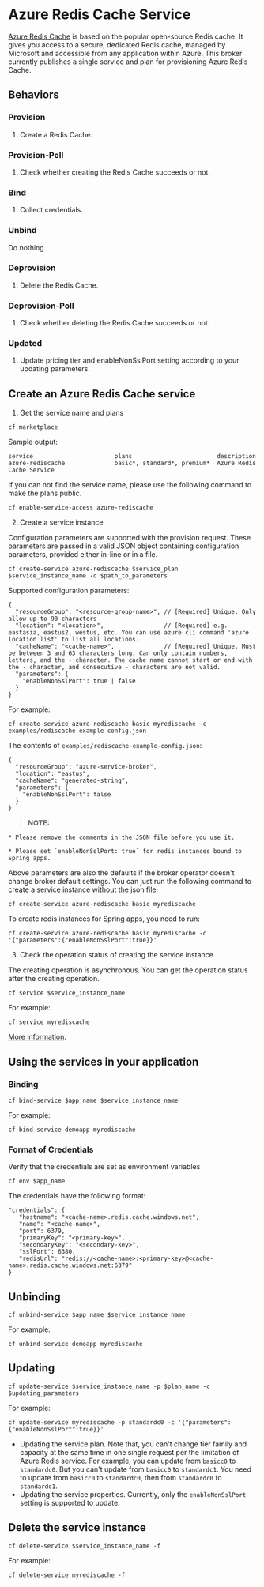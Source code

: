 # Azure Redis Cache Service

[Azure Redis Cache](https://azure.microsoft.com/en-us/services/cache/) is based on the popular open-source Redis cache. It gives you access to a secure, dedicated Redis cache, managed by Microsoft and accessible from any application within Azure. This broker currently publishes a single service and plan for provisioning Azure Redis Cache.

## Behaviors

### Provision

  1. Create a Redis Cache.

### Provision-Poll

  1. Check whether creating the Redis Cache succeeds or not.

### Bind

  1. Collect credentials.

### Unbind

  Do nothing.

### Deprovision

  1. Delete the Redis Cache.

### Deprovision-Poll

  1. Check whether deleting the Redis Cache succeeds or not.

### Updated

  1. Update pricing tier and enableNonSslPort setting according to your updating parameters.

## Create an Azure Redis Cache service

1. Get the service name and plans

  ```
  cf marketplace
  ```

  Sample output:

  ```
  service                       plans                        description
  azure-rediscache              basic*, standard*, premium*  Azure Redis Cache Service
  ```

  If you can not find the service name, please use the following command to make the plans public.

  ```
  cf enable-service-access azure-rediscache
  ```

2. Create a service instance

  Configuration parameters are supported with the provision request. These parameters are passed in a valid JSON object containing configuration parameters, provided either in-line or in a file.

  ```
  cf create-service azure-rediscache $service_plan $service_instance_name -c $path_to_parameters
  ```

  Supported configuration parameters:

  ```
  {
    "resourceGroup": "<resource-group-name>", // [Required] Unique. Only allow up to 90 characters
    "location": "<location>",                 // [Required] e.g. eastasia, eastus2, westus, etc. You can use azure cli command 'azure location list' to list all locations.
    "cacheName": "<cache-name>",              // [Required] Unique. Must be between 3 and 63 characters long. Can only contain numbers, letters, and the - character. The cache name cannot start or end with the - character, and consecutive - characters are not valid.
    "parameters": {
      "enableNonSslPort": true | false
    }
  }
  ```

  For example:

  ```
  cf create-service azure-rediscache basic myrediscache -c examples/rediscache-example-config.json
  ```

  The contents of `examples/rediscache-example-config.json`:

  ```
  {
    "resourceGroup": "azure-service-broker",
    "location": "eastus",
    "cacheName": "generated-string",
    "parameters": {
      "enableNonSslPort": false
    }
  }
  ```

  >**NOTE:**

    * Please remove the comments in the JSON file before you use it.

    * Please set `enableNonSslPort: true` for redis instances bound to Spring apps.

  Above parameters are also the defaults if the broker operator doesn't change broker default settings. You can just run the following command to create a service instance without the json file:

  ```
  cf create-service azure-rediscache basic myrediscache
  ```

  To create redis instances for Spring apps, you need to run:

  ```
  cf create-service azure-rediscache basic myrediscache -c '{"parameters":{"enableNonSslPort":true}}'
  ```

3. Check the operation status of creating the service instance

  The creating operation is asynchronous. You can get the operation status after the creating operation.

  ```
  cf service $service_instance_name
  ```

  For example:

  ```
  cf service myrediscache
  ```

[More information](http://docs.cloudfoundry.org/devguide/services/managing-services.html#create).

## Using the services in your application

### Binding

  ```
  cf bind-service $app_name $service_instance_name
  ```

  For example:

  ```
  cf bind-service demoapp myrediscache
  ```

### Format of Credentials

  Verify that the credentials are set as environment variables

  ```
  cf env $app_name
  ```

  The credentials have the following format:

  ```
  "credentials": {
     "hostname": "<cache-name>.redis.cache.windows.net",
     "name": "<cache-name>",
     "port": 6379,
     "primaryKey": "<primary-key>",
     "secondaryKey": "<secondary-key>",
     "sslPort": 6380,
     "redisUrl": "redis://<cache-name>:<primary-key>@<cache-name>.redis.cache.windows.net:6379"
  }
  ```

## Unbinding

  ```
  cf unbind-service $app_name $service_instance_name
  ```

  For example:

  ```
  cf unbind-service demoapp myrediscache
  ```

## Updating

  ```
  cf update-service $service_instance_name -p $plan_name -c $updating_parameters
  ```
  For example:

  ```
  cf update-service myrediscache -p standardc0 -c '{"parameters":{"enableNonSslPort":true}}'
  ```

  * Updating the service plan.
    Note that, you can't change tier family and capacity at the same time in one single request per the limitation of Azure Redis service. For example, you can update from `basicc0` to `standardc0`. But you can't update from `basicc0` to `standardc1`. You need to update from `basicc0` to `standardc0`, then from `standardc0` to `standardc1`.
  * Updating the service properties.
    Currently, only the `enableNonSslPort` setting is supported to update.

## Delete the service instance

  ```
  cf delete-service $service_instance_name -f
  ```

  For example:

  ```
  cf delete-service myrediscache -f
  ```
